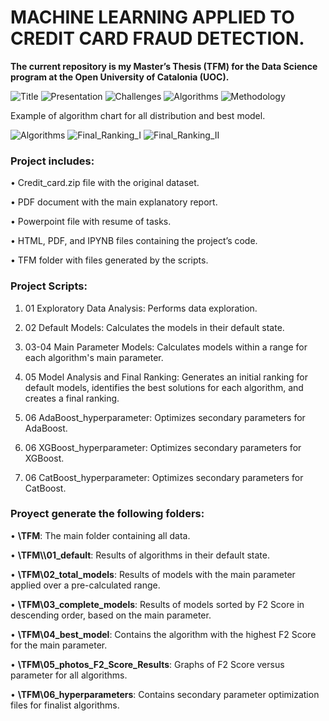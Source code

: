 # **MACHINE LEARNING APPLIED TO CREDIT CARD FRAUD DETECTION.**
**The current repository is my Master’s Thesis (TFM) for the Data Science program at the Open University of Catalonia (UOC).**

![Title](C:\Git_repo\Images\European-Card-Credit-Fraud-Detention\00_titulo.png)
![Presentation](C:\Git_repo\European-Card-Credit-Fraud-Detention\01_Presentacion.png)
![Challenges](C:\Git_repo\European-Card-Credit-Fraud-Detention\02_Challenges.png)
![Algorithms](C:\Git_repo\European-Card-Credit-Fraud-Detention\03_Algorithms.png)
![Methodology](C:\Git_repo\European-Card-Credit-Fraud-Detention\04_Metodologia.png)

Example of algorithm chart for all distribution and best model.

![Algorithms](C:\Git_repo\European-Card-Credit-Fraud-Detention\05_algorithms.png)
![Final_Ranking_I](C:\Git_repo\European-Card-Credit-Fraud-Detention\06_Final_Ranking.png)
![Final_Ranking_II](C:\Git_repo\European-Card-Credit-Fraud-Detention\07_Final_Ranking.png)


### Project includes:

•	Credit_card.zip file with the original dataset.

• PDF document with the main explanatory report.

• Powerpoint file with resume of tasks.

•	HTML, PDF, and IPYNB files containing the project’s code.

•	TFM folder with files generated by the scripts.


### Project Scripts:

1.	01 Exploratory Data Analysis: Performs data exploration.

2.	02 Default Models: Calculates the models in their default state.

3.	03-04 Main Parameter Models: Calculates models within a range for each algorithm's main parameter.

4.	05 Model Analysis and Final Ranking: Generates an initial ranking for default models, identifies the best solutions for each algorithm,     and creates a final ranking.

5.	06 AdaBoost_hyperparameter: Optimizes secondary parameters for AdaBoost.

6.	06 XGBoost_hyperparameter: Optimizes secondary parameters for XGBoost.

7.	06 CatBoost_hyperparameter: Optimizes secondary parameters for CatBoost.


### Proyect generate the following folders:

•	**\\TFM**: The main folder containing all data.

•	**\\TFM\\\01_default**: Results of algorithms in their default state.

•	**\\TFM\\02_total_models**: Results of models with the main parameter applied over a pre-calculated range.

•	**\\TFM\\03_complete_models**: Results of models sorted by F2 Score in descending order, based on the main parameter.

•	**\\TFM\\04_best_model**: Contains the algorithm with the highest F2 Score for the main parameter.

•	**\\TFM\\05_photos_F2_Score_Results**: Graphs of F2 Score versus parameter for all algorithms.

•	**\\TFM\\06_hyperparameters**: Contains secondary parameter optimization files for finalist algorithms.
